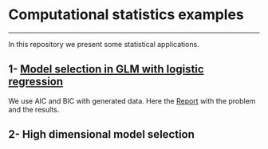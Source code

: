 # Computational statistics examples
---
In this repository we present some statistical applications. 

## 1- [Model selection in GLM with logistic regression](https://github.com/msilver22/Computational_statistics/tree/main/GLM_model_selection)

We use AIC and BIC with generated data. Here the [Report](https://github.com/msilver22/Computational_statistics/blob/main/GLM_model_selection/A-report.pdf) with the problem and the results.

## 2- High dimensional model selection


